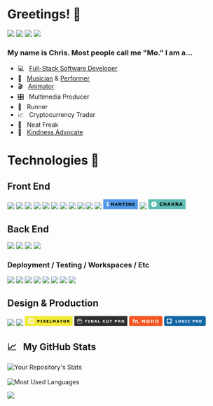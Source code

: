 # Greetings! 👋 

[<img src="https://img.shields.io/badge/LinkedIn-0077B5?style=for-the-badge&logo=linkedin&logoColor=white" height="20px" />](https://www.linkedin.com/in/chrismochinski/)
[<img src="https://img.shields.io/badge/Instagram-E4405F?style=for-the-badge&logo=instagram&logoColor=white" height="20px" />](https://www.instagram.com/chrismochinski/)
[<img src="https://img.shields.io/badge/YouTube-FF0000?style=for-the-badge&logo=youtube&logoColor=white" height="20px" />](https://www.youtube.com/channel/UCBHoYbMWVGz_hlysLXMwVJw)
[<img src="https://img.shields.io/badge/Twitter-1DA1F2?style=for-the-badge&logo=twitter&logoColor=white" height="20px" />](https://twitter.com/holymosesmusic)

### My name is Chris. Most people call me "Mo." I am a...


- 💻 &nbsp; <a href="https://chrismochinski.github.io/">Full-Stack Software Developer</a>
- 🎸 &nbsp; <a href="https://www.raddaradda.com/">Musician</a> &amp; <a href="https://www.junkfm.com/">Performer</a>
- 🎬 &nbsp; <a href="https://youtu.be/vnktXHBvE8s">Animator</a>
- 🎛️ &nbsp; Multimedia Producer
- 🏃 &nbsp; Runner
- 📈 &nbsp; Cryptocurrency Trader
- 🧹 &nbsp; Neat Freak
- 🙌 &nbsp; <a href="https://characterstrong.com/">Kindness Advocate</a>


# Technologies 🚀

## Front End 

<p float="left">
<img src="https://img.shields.io/badge/React-20232A?style=for-the-badge&logo=react&logoColor=61DAFB" height="23px" />
<img src="https://img.shields.io/badge/JavaScript-323330?style=for-the-badge&logo=javascript&logoColor=F7DF1E" height="23px" />
<img src="https://img.shields.io/badge/TypeScript-007ACC?style=for-the-badge&logo=typescript&logoColor=white" height="23px" />

<img src="https://img.shields.io/badge/Redux-593D88?style=for-the-badge&logo=redux&logoColor=white" height="23px" />
  <img src="https://img.shields.io/badge/React_Router-CA4245?style=for-the-badge&logo=react-router&logoColor=white" height="23px" />
<img src="https://img.shields.io/badge/jQuery-0769AD?style=for-the-badge&logo=jquery&logoColor=white" height="23px" />
<img src="https://img.shields.io/badge/HTML5-E34F26?style=for-the-badge&logo=html5&logoColor=white" height="23px" />
<img src="https://img.shields.io/badge/CSS3-1572B6?style=for-the-badge&logo=css3&logoColor=white" height="23px" />
 <img src="https://img.shields.io/badge/Markdown-000000?style=for-the-badge&logo=markdown&logoColor=white" height="23px" />
<img src="https://img.shields.io/badge/Material--UI-0081CB?style=for-the-badge&logo=material-ui&logoColor=white" height="23px" />
  <img src="https://img.shields.io/badge/Tailwind_CSS-38B2AC?style=for-the-badge&logo=tailwind-css&logoColor=white" height="23px" />
   <img src="https://raw.githubusercontent.com/chrismochinski/github-badges/33cdbb32b3e4c0199d53aa715461d169c71fd233/mantine-github-shield.svg" height="23px" />
    <img src="https://img.shields.io/badge/styled--components-DB7093?style=for-the-badge&logo=styled-components&logoColor=white" height="23px" />
   <img src="https://raw.githubusercontent.com/chrismochinski/github-badges/0bdaa0e6c57f263a375898ee7532801519380fac/chakra-github-badge.svg" height="23px" />
  </p>


## Back End 
<p float="left">
<img src="https://img.shields.io/badge/PHP-777BB4?style=for-the-badge&logo=php&logoColor=white" height="23px" />
<img src="https://img.shields.io/badge/Node.js-43853D?style=for-the-badge&logo=node.js&logoColor=white" height="23px" />
<img src="https://img.shields.io/badge/Express.js-404D59?style=for-the-badge" height="23px" />
<img src="https://img.shields.io/badge/PostgreSQL-316192?style=for-the-badge&logo=postgresql&logoColor=white" height="23px" />
  </p>
  
  

  
### Deployment / Testing / Workspaces / Etc
<p float="left">
<img src="https://camo.githubusercontent.com/04a90f19cc0a94d20300039f986297ab6426f354bf27a65c6d19e0402a1898af/68747470733a2f2f696d672e736869656c64732e696f2f62616467652f5653253230436f64652532302d2532333030374143432e7376673f267374796c653d666c61742d737175617265266c6f676f3d76697375616c2d73747564696f2d636f6465266c6f676f436f6c6f723d7768697465" height="23px" />
<img src="https://camo.githubusercontent.com/38dc483f86127bf22df70fa9a1c3f497f2dca29ee0d58ee61ce50e5d8ea567a3/68747470733a2f2f696d672e736869656c64732e696f2f62616467652f4769742532302d2532334630353033332e7376673f267374796c653d666c61742d737175617265266c6f676f3d676974266c6f676f436f6c6f723d7768697465" height="23px" />
<img src="https://img.shields.io/badge/Heroku-430098?style=for-the-badge&logo=heroku&logoColor=white" height="23px" />
  <img src="https://img.shields.io/badge/Amazon_AWS-232F3E?style=for-the-badge&logo=amazon-aws&logoColor=white" height="23px" />
<img src="https://camo.githubusercontent.com/19d027db86b88a4322f90c87054331d5013b4c285981fc33df286963db888b77/68747470733a2f2f696d672e736869656c64732e696f2f62616467652f506f73746d616e2532302d4646364333373f7374796c653d666c61742d737175617265266c6f676f3d706f73746d616e266c6f676f436f6c6f723d726564" height="23px" />
<img src="https://camo.githubusercontent.com/bc74832583eee75257321cc7e23d5c87f3207a191af4dd6fab5147949bb68e25/68747470733a2f2f696d672e736869656c64732e696f2f62616467652f6e706d2532302d2532334342333833372e7376673f267374796c653d666c61742d737175617265266c6f676f3d6e706d266c6f676f436f6c6f723d626c61636b" height="23px" />
<img src="https://img.shields.io/badge/eslint-3A33D1?style=for-the-badge&logo=eslint&logoColor=white" height="23px" />
  <img src="https://img.shields.io/badge/prettier-1A2C34?style=for-the-badge&logo=prettier&logoColor=F7BA3E" height="23px" />
   
</p>



  
  
## Design & Production 
<p float="left">
<img src="https://img.shields.io/badge/Figma-F24E1E?style=for-the-badge&logo=figma&logoColor=white" height="23px" />
<img src="https://aleen42.github.io/badges/src/photoshop.svg" height="23px" />
<img src="https://raw.githubusercontent.com/chrismochinski/github-badges/ef6af1262a70356a004b77760af7df4f1e2adf3b/pixelmator-github-shield.svg" height="23px" />
<img src="https://raw.githubusercontent.com/chrismochinski/github-badges/ef6af1262a70356a004b77760af7df4f1e2adf3b/fcp-github-shield.svg" height="23px" />
<img src="https://raw.githubusercontent.com/chrismochinski/github-badges/ef6af1262a70356a004b77760af7df4f1e2adf3b/moho-github-shield.svg" height="23px" />
<img src="https://raw.githubusercontent.com/chrismochinski/github-badges/6ef73d4ffcc4e2bf20e4991401682a054be5d527/lopic-pro-github-badge.svg" height="23px" />

  </p>


## 📈 &nbsp; My GitHub Stats 
<!-- [![chrismochinski's github streak](https://github-readme-streak-stats.herokuapp.com/?user=chrismochinski&theme=blue-green)](https://chrismochinski.com) <br /> <br /> -->
![Your Repository's Stats](https://github-readme-stats.vercel.app/api?username=chrismochinski&show_icons=true&theme=radical&custom_title=Mo's%20Funky%20Stats)<br /><br />
![Most Used Languages](https://github-readme-stats.vercel.app/api/top-langs/?username=chrismochinski&theme=blue-green&custom_title=Makin'%20Neat%20Stuff%20With:)
<br />

<a href="https://www.buymeacoffee.com/chrismochinski"><img src="[https://raw.githubusercontent.com/chrismochinski/github-badges/3d3ba7150c2ef25e450d591f88cdc0eb2e2c7539/buy-me-a-coffee-badge.png](https://raw.githubusercontent.com/chrismochinski/github-badges/main/buy-me-a-coffee-badge.png)" height="120px" /></a>


